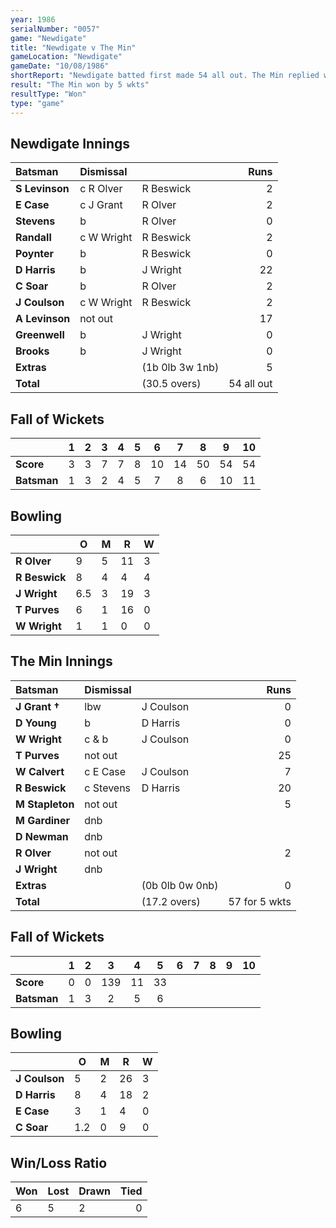 ```yaml
---
year: 1986
serialNumber: "0057"
game: "Newdigate"
title: "Newdigate v The Min"
gameLocation: "Newdigate"
gameDate: "10/08/1986"
shortReport: "Newdigate batted first made 54 all out. The Min replied with 57 for 5 wkts."
result: "The Min won by 5 wkts"
resultType: "Won"
type: "game"
---
```


## Newdigate Innings

| Batsman | Dismissal |  | Runs |
|:---|:---|---|---:|
| **S Levinson** | c R Olver | R Beswick | 2 | 
| **E Case** | c J Grant | R Olver | 2 | 
| **Stevens** | b | R Olver | 0 | 
| **Randall** | c W Wright | R Beswick | 2 | 
| **Poynter** | b | R Beswick | 0 | 
| **D Harris** | b | J Wright | 22 | 
| **C Soar** | b | R Olver | 2 | 
| **J Coulson** | c W Wright | R Beswick | 2 | 
| **A Levinson** | not out |  | 17 | 
| **Greenwell** | b | J Wright | 0 | 
| **Brooks** | b | J Wright | 0 | 
| **Extras** | | (1b 0lb 3w 1nb) | 5 | 
| **Total** | | (30.5 overs) | 54 all out | 

## Fall of Wickets

| | 1 | 2 | 3 | 4 | 5 | 6 | 7 | 8 | 9 | 10 |
|---|:---:|:---:|:---:|:---:|:---:|:---:|:---:|:---:|:---:|:---:|
| **Score** | 3 | 3 | 7 | 7 | 8 | 10 | 14 | 50 | 54 | 54 |
| **Batsman** | 1 | 3 | 2 | 4 | 5 | 7 | 8 | 6 | 10 | 11 |

## Bowling

| | O | M | R | W |
|---|---|---|---|---|
| **R Olver** | 9 | 5 | 11 | 3 | 
| **R Beswick** | 8 | 4 | 4 | 4 | 
| **J Wright** | 6.5 | 3 | 19 | 3 | 
| **T Purves** | 6 | 1 | 16 | 0 | 
| **W Wright** | 1 | 1 | 0 | 0 |

## The Min Innings

| Batsman | Dismissal |  | Runs |
|:---|:---|---|---:|
| **J Grant &#8224;** | lbw | J Coulson | 0 | 
| **D Young** | b | D Harris | 0 | 
| **W Wright** | c & b | J Coulson | 0 | 
| **T Purves** | not out |  | 25 | 
| **W Calvert** | c E Case  | J Coulson | 7 |
| **R Beswick** | c Stevens | D Harris | 20 |  
| **M Stapleton** | not out |  | 5 | 
| **M Gardiner** | dnb |  |  |
| **D Newman** | dnb |  |  | 
| **R Olver** | not out |  | 2 | 
| **J Wright** | dnb |  |  | 
| **Extras** | | (0b 0lb 0w 0nb) | 0 | 
| **Total** | | (17.2 overs) | 57 for 5 wkts | 

## Fall of Wickets

| | 1 | 2 | 3 | 4 | 5 | 6 | 7 | 8 | 9 | 10 |
|---|:---:|:---:|:---:|:---:|:---:|:---:|:---:|:---:|:---:|:---:|
| **Score** | 0 | 0 | 139 | 11 | 33 |  |  |  |  |  | 
| **Batsman** | 1 | 3 | 2 | 5 | 6 |  |  |  |  |  | 


## Bowling

| | O | M | R | W |
|---|---|---|---|---|
| **J Coulson** | 5 | 2 | 26 | 3 | 
| **D Harris** | 8 | 4 | 18 | 2 | 
| **E Case** | 3 | 1 | 4 | 0 | 
| **C Soar** | 1.2 | 0 | 9 | 0 |

## Win/Loss Ratio

| Won | Lost | Drawn | Tied |
|:---|:---|:---|---:|
| 6 | 5 | 2 | 0 |